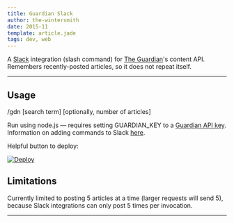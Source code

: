 ```yaml
---
title: Guardian Slack
author: the-wintersmith
date: 2015-11
template: article.jade
tags: dev, web
---
```


A [Slack](https://slack.com/) integration (slash command) for [The Guardian](http://www.theguardian.com/)'s content API.  Remembers recently-posted articles, so it does not repeat itself.

 <div class="youtube" id="bBdAoHpn1MU"></div>
 
---

## Usage

/gdn [search term] [optionally, number of articles]

Run using node.js — requires setting GUARDIAN_KEY to a [Guardian API key](http://open-platform.theguardian.com/access/).  Information on adding commands to Slack [here](https://api.slack.com/slash-commands).

Helpful button to deploy:

[![Deploy](https://www.herokucdn.com/deploy/button.svg)](https://heroku.com/deploy?template=https://github.com/harquail/slack-gdn)

## Limitations

Currently limited to posting 5 articles at a time (larger requests will send 5), because Slack integrations can only post 5 times per invocation.

---
